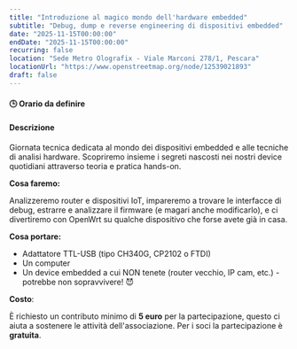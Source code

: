 ```yaml
---
title: "Introduzione al magico mondo dell'hardware embedded"
subtitle: "Debug, dump e reverse engineering di dispositivi embedded"
date: "2025-11-15T00:00:00"
endDate: "2025-11-15T00:00:00"
recurring: false
location: "Sede Metro Olografix - Viale Marconi 278/1, Pescara"
locationUrl: "https://www.openstreetmap.org/node/12539021893"
draft: false
---
```

#### **🕒 Orario da definire**

#### **Descrizione**

Giornata tecnica dedicata al mondo dei dispositivi embedded e alle tecniche di analisi hardware. Scopriremo insieme i segreti nascosti nei nostri device quotidiani attraverso teoria e pratica hands-on.

**Cosa faremo:**

Analizzeremo router e dispositivi IoT, impareremo a trovare le interfacce di debug, estrarre e analizzare il firmware (e magari anche modificarlo), e ci divertiremo con OpenWrt su qualche dispositivo che forse avete già in casa.

**Cosa portare:**

* Adattatore TTL-USB (tipo CH340G, CP2102 o FTDI)
* Un computer
* Un device embedded a cui NON tenete (router vecchio, IP cam, etc.) - potrebbe non sopravvivere! 😈

**Costo**:

È richiesto un contributo minimo di **5 euro** per la partecipazione, questo ci aiuta a sostenere le attività dell'associazione. Per i soci la partecipazione è **gratuita**.
